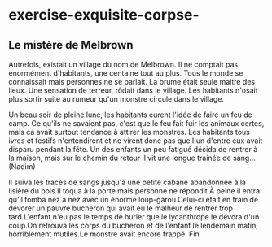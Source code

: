 # exercise-exquisite-corpse-
## Le mistère de Melbrown

Autrefois, existait un village du nom de Melbrown. Il ne comptait pas énormément d'habitants, une centaine tout au plus. Tous le monde se connaissait mais personnes ne se parlait. La brume était seule maitre des lieux. Une sensation de terreur, rôdait dans le village. Les habitants n'osait plus sortir suite au rumeur qu'un monstre circule dans le village.

Un beau soir de pleine lune, les habitants eurent l'idée de faire un feu de camp. Ce qu'ils ne savaient pas, c'est que le feu fait fuir les animaux certes, mais ca avait surtout tendance à attirer les monstres. Les habitants tous ivres et festifs n'entendirent et ne virent donc pas que l'un d'entre eux avait disparu pendant la fête. Un des enfants un peu fatigué décida de rentrer à la maison, mais sur le chemin du retour il vit une longue trainée de sang... (Nadim)

Il suiva les traces de sangs jusqu'à une petite cabane abandonnée à la lisière du bois.Il toqua à la porte mais personne ne répondit.À peine il entra qu'il tomba nez à nez avec un énorme loup-garou.Celui-ci était en train de dévorer un pauvre bucheron qui avait eu le malheur de rentrer trop tard.L'enfant n'eu pas le temps de hurler que le lycanthrope le dévora d'un coup.On retrouva les corps du bucheron et de l'enfant le lendemain matin, horriblement mutilés.Le monstre avait encore frappé.
Fin